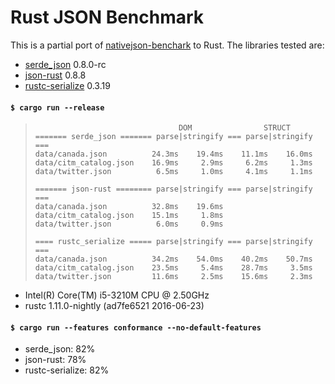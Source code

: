 # Rust JSON Benchmark

This is a partial port of
[nativejson-benchark](https://github.com/miloyip/nativejson-benchmark)
to Rust. The libraries tested are:

- [serde\_json](https://github.com/serde-rs/json) 0.8.0-rc
- [json-rust](https://github.com/maciejhirsz/json-rust) 0.8.8
- [rustc-serialize](https://github.com/rust-lang-nursery/rustc-serialize) 0.3.19

#### `$ cargo run --release`

> ```
>                                 DOM                STRUCT
> ======= serde_json ======= parse|stringify === parse|stringify ===
> data/canada.json          24.3ms    19.4ms    11.1ms    16.0ms
> data/citm_catalog.json    16.9ms     2.9ms     6.2ms     1.3ms
> data/twitter.json          6.5ms     1.0ms     4.1ms     1.1ms
>
> ======= json-rust ======== parse|stringify === parse|stringify ===
> data/canada.json          32.8ms    19.6ms
> data/citm_catalog.json    15.1ms     1.8ms
> data/twitter.json          6.0ms     0.9ms
>
> ==== rustc_serialize ===== parse|stringify === parse|stringify ===
> data/canada.json          34.2ms    54.0ms    40.2ms    50.7ms
> data/citm_catalog.json    23.5ms     5.4ms    28.7ms     3.5ms
> data/twitter.json         11.6ms     2.5ms    15.6ms     2.3ms
> ```

- Intel(R) Core(TM) i5-3210M CPU @ 2.50GHz
- rustc 1.11.0-nightly (ad7fe6521 2016-06-23)

#### `$ cargo run --features conformance --no-default-features`

- serde\_json: 82%
- json-rust: 78%
- rustc-serialize: 82%
